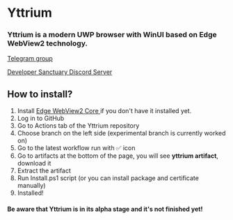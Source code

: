 # Yttrium
### Yttrium is a modern UWP browser with WinUI based on Edge WebView2 technology.

[Telegram group](https://t.me/yttriumgroup)

[Developer Sanctuary Discord Server](https://discord.gg/ddKEn2GJq5)


##  How to install?
1. Install [Edge WebView2 Core ](https://developer.microsoft.com/en-us/microsoft-edge/webview2/consumer/)if you don't have it installed yet.
2. Log in to GitHub
3. Go to Actions tab of the Yttrium repository
4. Choose branch on the left side (experimental branch is currently worked on)
5. Go to the latest workflow run with ✅ icon
6. Go to artifacts at the bottom of the page, you will see **yttrium artifact**, download it
7. Extract the artifact
8. Run Install.ps1 script (or you can install package and certificate manually)
9. Installed!

#### Be aware that Yttrium is in its alpha stage and it's not finished yet!
